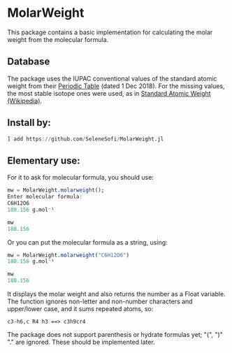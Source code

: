 # MolarWeight

This package contains a basic implementation for calculating
the molar weight from the molecular formula.

## Database

The package uses the IUPAC conventional values of the standard
atomic weight from their
[Periodic Table](https://iupac.org/what-we-do/periodic-table-of-elements/)
(dated 1 Dec 2018).
For the missing values, the most stable isotope ones were used, as in
[Standard Atomic Weight (Wikipedia)](https://en.wikipedia.org/wiki/Standard_atomic_weight).

## Install by:

```julia
] add https://github.com/SeleneSofi/MolarWeight.jl
```

## Elementary use:

For it to ask for molecular formula, you should use:

```julia
mw = MolarWeight.molarweight();
Enter molecular formula:
C6H12O6
180.156 g.mol⁻¹

mw
180.156
```

Or you can put the molecular formula as a string, using:

```julia
mw = MolarWeight.molarweight("C6H12O6")
180.156 g.mol⁻¹

mw
180.156
```

It displays the molar weight and also returns the number as a Float variable.
The function ignores non-letter and non-number characters and upper/lower case, and it sums
 repeated atoms, so:

```
c3-h6,c R4 h3 ==> c3h9cr4
```

The package does not support parenthesis or hydrate formulas yet; "(", ")" "." are ignored.
These should be implemented later.